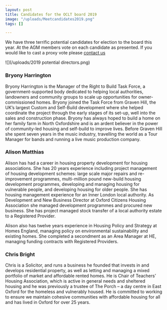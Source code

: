 ```yaml
---
layout: post
title: Candidates for the OCLT board 2019
image: "/uploads/Meetcandidates2019.png"
tags: []

---
```

We have three terrific potential candidates for election to the board this year. At the AGM members vote on each candidate as presented. If you would like to cast a proxy vote please [contact us](https://www.oclt.org.uk/contact/)

![](/uploads/2019 potential directors.png)

### **Bryony Harrington**

Bryony Harrington is the Manager of the Right to Build Task Force, a government-supported body dedicated to helping local authorities, landowners and community groups to scale up opportunities for owner-commissioned homes. Bryony joined the Task Force from Graven Hill, the UK’s largest Custom and Self-Build development where she helped coordinate the project through the early stages of its set-up, well into the sales and construction phase. Bryony has always hoped to build a home on her family farm in North Oxfordshire and is an ardent believer in the power of community-led housing and self-build to improve lives. Before Graven Hill she spent seven years in the music industry, travelling the world as a Tour Manager for bands and running a live music production company.

### **Alison Matthias**

Alison has had a career in housing property development for housing associations. She has 20 years experience including project management of housing development schemes: large scale major repairs and re-improvement programmes, multi-million pound new-build housing development programmes, developing and managing housing for vulnerable people, and developing housing for older people. She has housing management experience for an Inner London local authority. As Development and New Business Director at Oxford Citizens Housing Association she managed development programmes and procured new business. She has project managed stock transfer of a local authority estate to a Registered Provider.

Alison also has twelve years experience in Housing Policy and Strategy at Homes England, managing policy on environmental sustainability and existing homes. She completed a secondment as an Area Manager at HE, managing funding contracts with Registered Providers.

### **Chris Bright**

Chris is a Solicitor, and runs a business he founded that invests in and develops residential property, as well as letting and managing a mixed portfolio of market and affordable rented homes. He is Chair of Teachers’ Housing Association, which is active in general needs and sheltered housing and he was previously a trustee of The Porch – a day centre in East Oxford for the homeless and vulnerably housed. He is committed to working to ensure we maintain cohesive communities with affordable housing for all and has lived in Oxford for over 25 years.